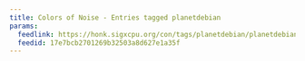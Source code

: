```yaml
---
title: Colors of Noise - Entries tagged planetdebian
params:
  feedlink: https://honk.sigxcpu.org/con/tags/planetdebian/planetdebian.rss
  feedid: 17e7bcb2701269b32503a8d627e1a35f
---
```

